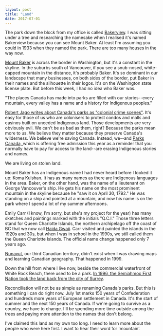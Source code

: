 ```yaml
---
layout: post
title: "Land"
date: 2017-07-01
---
```


The park down the block from my office is called <a href="http://www.surrey.ca/culture-recreation/2192.aspx">Bakerview</a>. I was sitting under a tree and researching the namesake when I realised it's named Bakerview because you can see Mount Baker. At least I'm assuming you could in 1933 when they named the park. There are too many houses in the way now.

<a href="https://en.wikipedia.org/wiki/Mount_Baker">Mount Baker</a> is across the border in Washington, but it's a constant in the skyline. In the suburbs south of Vancouver, if you see a snub-nosed, white-capped mountain in the distance, it's probably Baker. It's so dominant in our landscape that many businesses, on both sides of the border, put Baker in their names and the silhouette in their logos. It's on the Washington state license plate. But before this week, I had no idea who Baker was.

"The places Canada has made into parks are filled with our stories--every mountain, every valley has a name and a history for Indigenous peoples."

<a href="https://thewalrus.ca/canadas-national-parks-are-colonial-crime-scenes/">Robert Jago writes about Canada's parks as "colonial crime scenes"</a>. It's easy for those of us who are colonisers to protest condos and malls and casinos built on unceded Indigenous land. Those developments are very obviously evil. We can't be as bad as them, right? Because the parks mean more to us. We believe they matter because they preserve Canada's wilderness. We believe we're saving Canada. Instead, we--and <a href="https://www.pc.gc.ca/en/voyage-travel/admission">Parks Canada, </a>which is offering free admission this year as a reminder that you normally have to pay for access to the land--are erasing Indigenous stories and names.

We are living on stolen land.

Mount Baker has an Indigenous name I had never heard before I looked it up: Koma Kulshan. It has as many names as there are Indigenous languages in the area. Baker, on the other hand, was the name of a lieutenant on George Vancouver's ship. He gets his name on the most prominent mountain in the skyline because he "saw it on April 30, 1792." He was standing on a ship and pointed at a mountain, and now his name is on the park where I spend a lot of my summer afternoons.

Emily Carr (I know, I'm sorry, but she's my project for the year) has many sketches and paintings marked with the initials "Q.C.I." Those three letters stand for Queen Charlotte Islands, the northern archipelago off the coast of BC that we now call <a href="https://en.wikipedia.org/wiki/Haida_Gwaii">Haida Gwaii</a>. Carr visited and painted the islands in the 1920s and 30s, but when I was in school in the 1990s, we still called them the Queen Charlotte Islands. The official name change happened only 7 years ago.

<a href="https://en.wikipedia.org/wiki/Nunavut">Nunavut</a>, our third Canadian territory, didn't exist when I was drawing maps and learning Canadian geography. That happened in 1999.

Down the hill from where I live now, beside the commercial waterfront of White Rock Beach, there used to be a park. <a href="https://en.wikipedia.org/wiki/Semiahmoo_First_Nation#Reserve_and_governance">In 1996, the Semiahmoo First Nation took the land back from the city of Surrey</a>.

Reconciliation will not be as simple as renaming Canada's parks. But this is something I can do right now. July 1st marks 150 years of Confederation and hundreds more years of European settlement in Canada. It's the start of summer and the next 150 years of Canada. If we're going to survive as a country, we have to change. I'll be spending more time outside among the trees and paying more attention to the names that don't belong.

I've claimed this land as my own too long. I need to learn more about the people who were here first. I want to hear their word for 'mountain'.
